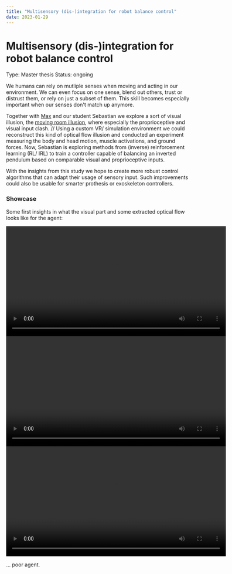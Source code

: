```yaml
---
title: "Multisensory (dis-)integration for robot balance control"
date: 2023-01-29
---
```


# Multisensory (dis-)integration for robot balance control

Type: Master thesis
Status: ongoing

We humans can rely on mutliple senses when moving and acting in our environment. We can even focus on one sense, blend out others, trust or distrust them, or rely on just a subset of them. This skill becomes especially important when our senses don't match up anymore.

Together with [Max](http://lauflabor.ifs-tud.de/doku.php?id=lab_members:lab_members_maximilian_alexander_stasica) and our student Sebastian we explore a sort of visual illusion, the [moving room illusion](https://www.youtube.com/watch?v=F4xenIulg_8), where especially the proprioceptive and visual input clash. //
Using a custom VR/ simulation environment we could reconstruct this kind of optical flow illusion and conducted an experiment measuring the body and head motion, muscle activations, and ground forces. Now, Sebastian is exploring methods from (inverse) reinforcement learning (RL/ IRL) to train a controller capable of balancing an inverted pendulum based on comparable visual and proprioceptive inputs. 

With the insights from this study we hope to create more robust control algorithms that can adapt their usage of sensory input. Such improvements could also be usable for smarter prothesis or exoskeleton controllers.

### Showcase
Some first insights in what the visual part and some extracted optical flow looks like for the agent:

<video controls="controls" width="600" height="300" name="Optical flow 1">
  <source src="https://uvest.github.io/figures/optical_flow_1.webm"/>
</video>

<video controls="controls" width="600" height="300" name="Copnfusion example 1">
  <source src="https://uvest.github.io/figures/confusion_example.webm"/>
</video>


<video controls="controls" width="600" height="300" name="Optical flow 3">
  <source src="https://uvest.github.io/figures/optical_flow_3.webm"/>
</video>

... poor agent.